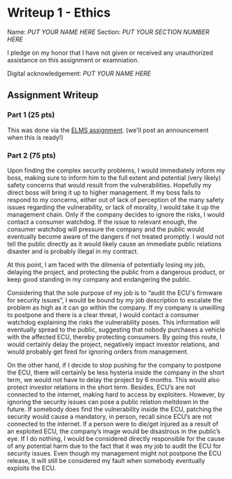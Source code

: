 # Writeup 1 - Ethics

Name: *PUT YOUR NAME HERE*
Section: *PUT YOUR SECTION NUMBER HERE*

I pledge on my honor that I have not given or received any unauthorized assistance on this assignment or examniation.

Digital acknowledgement: *PUT YOUR NAME HERE*

## Assignment Writeup

### Part 1 (25 pts)

This was done via the [ELMS assignment](). (we'll post an announcement when this is ready!)

### Part 2 (75 pts)

  Upon finding the complex security problems, I would immediately inform my boss, making sure to inform him to the full extent and potential (very likely) safety concerns that would result from the vulnerabilities. Hopefully my direct boss will bring it up to higher management. If my boss fails to respond to my concerns, either out of lack of perception of the many safety issues regarding the vulnerability, or lack of morality, I would take it up the management chain.  Only if the company decides to ignore the risks, I would contact a consumer watchdog. If the issue to relevant enough, the consumer watchdog will pressure the company and the public would eventually become aware of the dangers if not treated promptly. I would not tell the public directly as it would likely cause an immediate public relations disaster and is probably illegal in my contract.

  At this point, I am faced with the dilmenia of potentially losing my job, delaying the project, and protecting the public from a dangerous product, or keep good standing in my company and endangering the public.

  Considering that the sole purpose of my job is to “audit the ECU's firmware for security issues”, I would be bound by my job description to escalate the problem as high as it can go within the company. If my company is unwilling to postpone and there is a clear threat, I would contact a consumer watchdog explaining the risks the vulnerability poses. This information will eventually spread to the public, suggesting that nobody purchases a vehicle with the affected ECU, thereby protecting consumers. By going this route, I would certainly delay the project, negatively impact investor relations, and would probably get fired for ignoring orders from management.

  On the other hand, if I decide to stop pushing for the company to postpone the ECU, there will certainly be less hysteria inside the company in the short term, we would not have to delay the project by 6 months. This would also protect investor relations in the short term. Besides, ECU’s are not connected to the internet, making hard to access by exploiters. However, by ignoring the security issues can pose a public relation meltdown in the future. If somebody does find the vulnerability inside the ECU, patching the security would cause a mandatory, in person, recall since ECU’s are not connected to the internet. If a person were to die/get injured as a result of an exploited ECU, the company’s image would be disastrous in the public’s eye. If I do nothing, I would be considered directly responsible for the cause of any potential harm due to the fact that it was my job to audit the ECU for security issues. Even though my management might not postpone the ECU release, it will still be considered my fault when somebody eventually exploits the ECU.

